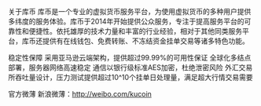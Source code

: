关于库币
  库币是一个专业的虚拟货币服务平台，为使用虚拟货币的多种用户提供多纬度的服务体验。库币于2014年开始提供公众服务，专注于提高服务平台的可靠性和便捷性。依托雄厚的技术力量和丰富的行业经验，相对于其他同类服务平台，库币还提供有在线钱包、免费转账、不冻结资金挂单交易等诸多特色功能。
  
稳定性保障
   采用亚马逊云端架构，提供超过99.99%的可用性保证
   全球化多结点部署，服务器网络高速稳定
   通信以银行级标准AES加密，杜绝泄密风险
   外汇交易所吞吐量设计，压力测试提供超过10^10个挂单日处理量，满足超大行情交易需要
   
  
官方微薄
    新浪微薄：http://weibo.com/kucoin
